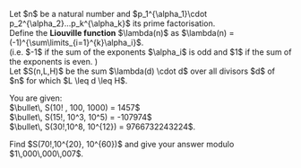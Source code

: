 <p>
Let $n$ be a natural number and  $p_1^{\alpha_1}\cdot p_2^{\alpha_2}...p_k^{\alpha_k}$ its prime factorisation.<br />
Define the <b>Liouville function</b> $\lambda(n)$ as $\lambda(n) = (-1)^{\sum\limits_{i=1}^{k}\alpha_i}$.<br />
(i.e. $-1$ if the sum of the exponents $\alpha_i$ is odd and $1$ if the sum of the exponents is even. )<br />
Let $S(n,L,H)$  be the sum $\lambda(d) \cdot d$ over all divisors $d$ of $n$ for which $L \leq d \leq H$.
</p>
<p>
You are given:<br />
$\bullet\, S(10! , 100, 1000) = 1457$<br />
$\bullet\, S(15!,  10^3, 10^5) = -107974$<br />
$\bullet\, S(30!,10^8, 10^{12}) = 9766732243224$.<br />
</p>
<p>
Find $S(70!,10^{20}, 10^{60})$ and give your answer modulo $1\,000\,000\,007$.
</p>

